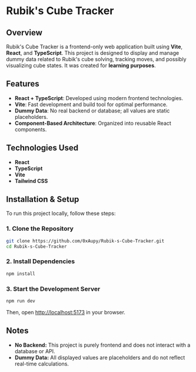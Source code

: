 # Rubik's Cube Tracker

## Overview

Rubik's Cube Tracker is a frontend-only web application built using **Vite**, **React**, and **TypeScript**. This project is designed to display and manage dummy data related to Rubik's cube solving, tracking moves, and possibly visualizing cube states. It was created for **learning purposes**.

## Features

- **React + TypeScript**: Developed using modern frontend technologies.
- **Vite**: Fast development and build tool for optimal performance.
- **Dummy Data**: No real backend or database; all values are static placeholders.
- **Component-Based Architecture**: Organized into reusable React components.

## Technologies Used

- **React**
- **TypeScript**
- **Vite**
- **Tailwind CSS**

## Installation & Setup

To run this project locally, follow these steps:

### 1. Clone the Repository

```sh
git clone https://github.com/0xAupy/Rubik-s-Cube-Tracker.git
cd Rubik-s-Cube-Tracker
```

### 2. Install Dependencies

```sh
npm install
```

### 3. Start the Development Server

```sh
npm run dev
```

Then, open [http://localhost:5173](http://localhost:5173) in your browser.

## Notes

- **No Backend:** This project is purely frontend and does not interact with a database or API.
- **Dummy Data:** All displayed values are placeholders and do not reflect real-time calculations.

